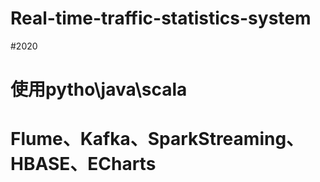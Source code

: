 # Real-time-traffic-statistics-system
#2020
# 使用pytho\java\scala
# Flume、Kafka、SparkStreaming、HBASE、ECharts
